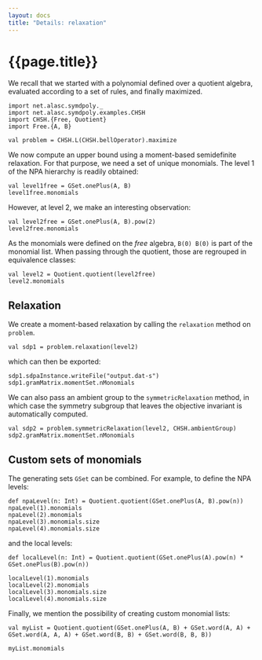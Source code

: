 ```yaml
---
layout: docs
title: "Details: relaxation"
---
```


# {{page.title}}

We recall that we started with a polynomial defined over a quotient algebra, evaluated according to a set of rules, and finally maximized.
```tut:silent
import net.alasc.symdpoly._
import net.alasc.symdpoly.examples.CHSH
import CHSH.{Free, Quotient}
import Free.{A, B}
```
```tut
val problem = CHSH.L(CHSH.bellOperator).maximize
```
We now compute an upper bound using a moment-based semidefinite relaxation. For that purpose, we need a set of unique monomials. The level 1 of the NPA hierarchy is readily obtained:

```tut
val level1free = GSet.onePlus(A, B)
level1free.monomials
```
However, at level 2, we make an interesting observation:
```tut
val level2free = GSet.onePlus(A, B).pow(2)
level2free.monomials
```
As the monomials were defined on the *free* algebra, `B(0) B(0)` is part of the monomial list. When passing through the quotient, those are regrouped in equivalence classes:
```tut
val level2 = Quotient.quotient(level2free)
level2.monomials
```

## Relaxation

We create a moment-based relaxation by calling the `relaxation` method on `problem`.

```tut
val sdp1 = problem.relaxation(level2)
```

which can then be exported:

```tut
sdp1.sdpaInstance.writeFile("output.dat-s")
sdp1.gramMatrix.momentSet.nMonomials
```

We can also pass an ambient group to the `symmetricRelaxation` method, in which case the symmetry subgroup that leaves the objective invariant is automatically computed.

```tut
val sdp2 = problem.symmetricRelaxation(level2, CHSH.ambientGroup)
sdp2.gramMatrix.momentSet.nMonomials
```

## Custom sets of monomials

The generating sets `GSet` can be combined. For example, to define the NPA levels:

```tut
def npaLevel(n: Int) = Quotient.quotient(GSet.onePlus(A, B).pow(n))
npaLevel(1).monomials
npaLevel(2).monomials
npaLevel(3).monomials.size
npaLevel(4).monomials.size
```
and the local levels:
```tut
def localLevel(n: Int) = Quotient.quotient(GSet.onePlus(A).pow(n) * GSet.onePlus(B).pow(n))

localLevel(1).monomials
localLevel(2).monomials
localLevel(3).monomials.size
localLevel(4).monomials.size
```

Finally, we mention the possibility of creating custom monomial lists:
```tut
val myList = Quotient.quotient(GSet.onePlus(A, B) + GSet.word(A, A) + GSet.word(A, A, A) + GSet.word(B, B) + GSet.word(B, B, B))

myList.monomials
```
